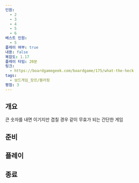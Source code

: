 ```yaml
---
인원:
  - 2
  - 3
  - 4
  - 5
  - 6
베스트 인원:
  - 5
플레이 여부: true
내용: false
복잡도: 1.17
플레이 타임: 20분
링크:
  - https://boardgamegeek.com/boardgame/175/what-the-heck
tags:
  - 보드게임_장르/블러핑
평점: 3
---
```

## 개요
큰 숫자를 내면 이기지만 겹칠 경우 같이 무효가 되는 간단한 게임
## 준비
## 플레이
## 종료